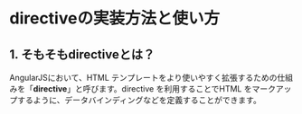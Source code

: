 # directiveの実装方法と使い方

## 1. そもそもdirectiveとは？

AngularJSにおいて、HTML テンプレートをより使いやすく拡張するための仕組みを「**directive**」と呼びます。directive を利用することでHTML をマークアップするように、データバインディングなどを定義することができます。
